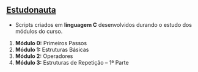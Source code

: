 ## [Estudonauta](https://www.estudonauta.com/)

   - Scripts criados em **linguagem C** desenvolvidos durando o estudo dos módulos do curso.

1. **Módulo 0:** Primeiros Passos  
2. **Módulo 1:** Estruturas Básicas
3. **Módulo 2:** Operadores
4. **Módulo 3:** Estruturas de Repetição – 1ª Parte 
